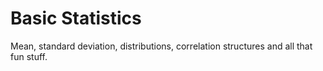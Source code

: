 # Basic Statistics

Mean, standard deviation, distributions, correlation structures and all that
fun stuff. 
